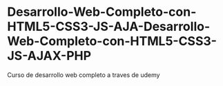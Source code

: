 # Desarrollo-Web-Completo-con-HTML5-CSS3-JS-AJA-Desarrollo-Web-Completo-con-HTML5-CSS3-JS-AJAX-PHP
Curso de desarrollo web completo a traves de udemy 

